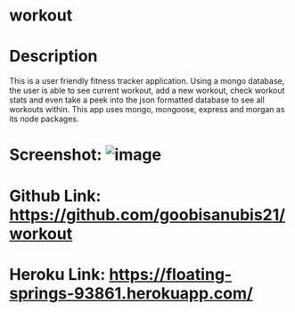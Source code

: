 # workout

# Description

This is a user friendly fitness tracker application. Using a mongo database, the user is able to see current workout, add a new workout, check workout stats and even take a peek into the json formatted database to see all workouts within. This app uses mongo, mongoose, express and morgan as its node packages.


# Screenshot: ![image](https://user-images.githubusercontent.com/69410816/104823904-9dd0cc00-581b-11eb-93b6-05666e0b35dc.png)

# Github Link: https://github.com/goobisanubis21/workout

# Heroku Link: https://floating-springs-93861.herokuapp.com/
